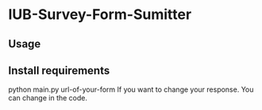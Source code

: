 # IUB-Survey-Form-Sumitter
## Usage
## Install requirements 
python main.py url-of-your-form
If you want to change your response. You can change in the code.
